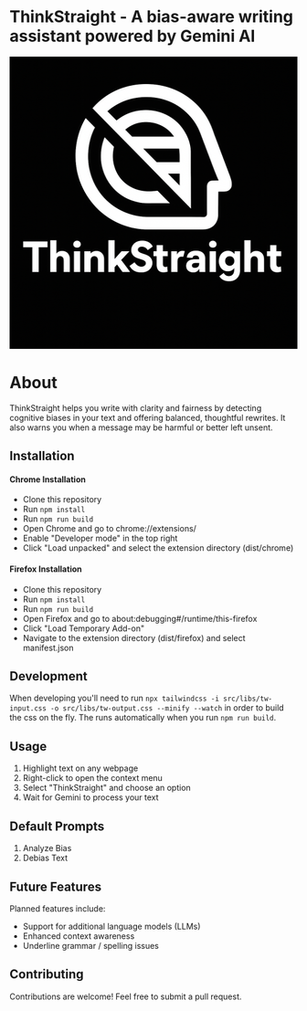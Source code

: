# ThinkStraight - A bias-aware writing assistant powered by Gemini AI


<div align="center">
  <img src="logo_files/white_on_black.png" width="512" height="512" alt="ThinkStraight logo">
</div>

# About

ThinkStraight helps you write with clarity and fairness by detecting cognitive biases in your text and offering balanced, thoughtful rewrites. It also warns you when a message may be harmful or better left unsent.

## Installation

#### Chrome Installation

- Clone this repository
- Run `npm install`
- Run `npm run build`
- Open Chrome and go to chrome://extensions/
- Enable "Developer mode" in the top right
- Click "Load unpacked" and select the extension directory (dist/chrome)

#### Firefox Installation

- Clone this repository
- Run `npm install`
- Run `npm run build`
- Open Firefox and go to about:debugging#/runtime/this-firefox
- Click "Load Temporary Add-on"
- Navigate to the extension directory (dist/firefox) and select manifest.json

## Development

When developing you'll need to run `npx tailwindcss -i src/libs/tw-input.css -o src/libs/tw-output.css --minify --watch` in order to build the css on the fly. The runs automatically when you run `npm run build`.

## Usage

1. Highlight text on any webpage
2. Right-click to open the context menu
3. Select "ThinkStraight" and choose an option
4. Wait for Gemini to process your text

## Default Prompts

1. Analyze Bias
2. Debias Text

## Future Features

Planned features include:

- Support for additional language models (LLMs)
- Enhanced context awareness
- Underline grammar / spelling issues

## Contributing

Contributions are welcome! Feel free to submit a pull request.
